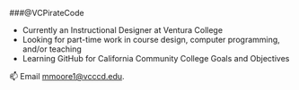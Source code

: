 ###@VCPirateCode

+ Currently an Instructional Designer at Ventura College
+ Looking for part-time work in course design, computer programming, and/or teaching
+ Learning GitHub for California Community College Goals and Objectives 

📫 Email mmoore1@vcccd.edu.

<!---
VCPirateCode/VCPirateCode is a ✨ special ✨ repository because its `README.md` (this file) appears on your GitHub profile.
You can click the Preview link to take a look at your changes.
--->
